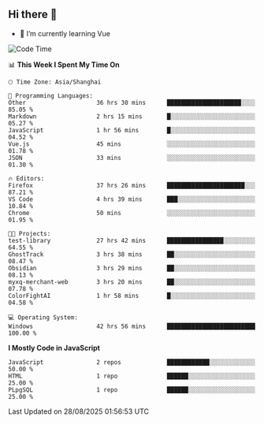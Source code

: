 ## Hi there 👋

- 🌱 I’m currently learning Vue

<!--START_SECTION:waka-->
![Code Time](http://img.shields.io/badge/Code%20Time-840%20hrs%201%20min-blue)

📊 **This Week I Spent My Time On** 

```text
🕑︎ Time Zone: Asia/Shanghai

💬 Programming Languages: 
Other                    36 hrs 30 mins      █████████████████████░░░░   85.05 % 
Markdown                 2 hrs 15 mins       █░░░░░░░░░░░░░░░░░░░░░░░░   05.27 % 
JavaScript               1 hr 56 mins        █░░░░░░░░░░░░░░░░░░░░░░░░   04.52 % 
Vue.js                   45 mins             ░░░░░░░░░░░░░░░░░░░░░░░░░   01.78 % 
JSON                     33 mins             ░░░░░░░░░░░░░░░░░░░░░░░░░   01.30 % 

🔥 Editors: 
Firefox                  37 hrs 26 mins      ██████████████████████░░░   87.21 % 
VS Code                  4 hrs 39 mins       ███░░░░░░░░░░░░░░░░░░░░░░   10.84 % 
Chrome                   50 mins             ░░░░░░░░░░░░░░░░░░░░░░░░░   01.95 % 

🐱‍💻 Projects: 
test-library             27 hrs 42 mins      ████████████████░░░░░░░░░   64.55 % 
GhostTrack               3 hrs 38 mins       ██░░░░░░░░░░░░░░░░░░░░░░░   08.47 % 
Obsidian                 3 hrs 29 mins       ██░░░░░░░░░░░░░░░░░░░░░░░   08.13 % 
myxq-merchant-web        3 hrs 20 mins       ██░░░░░░░░░░░░░░░░░░░░░░░   07.78 % 
ColorFightAI             1 hr 58 mins        █░░░░░░░░░░░░░░░░░░░░░░░░   04.58 % 

💻 Operating System: 
Windows                  42 hrs 56 mins      █████████████████████████   100.00 % 
```

**I Mostly Code in JavaScript** 

```text
JavaScript               2 repos             ████████████░░░░░░░░░░░░░   50.00 % 
HTML                     1 repo              ██████░░░░░░░░░░░░░░░░░░░   25.00 % 
PLpgSQL                  1 repo              ██████░░░░░░░░░░░░░░░░░░░   25.00 % 
```




 Last Updated on 28/08/2025 01:56:53 UTC
<!--END_SECTION:waka-->
